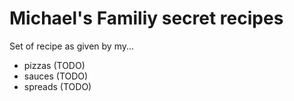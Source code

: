 # Michael's Familiy secret recipes

Set of recipe as given by my...

* pizzas (TODO)
* sauces (TODO)
* spreads (TODO)
